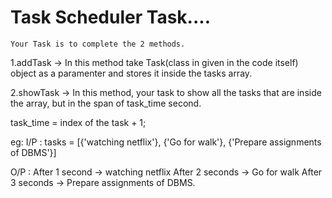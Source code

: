 # Task Scheduler Task....
`Your Task is to complete the 2 methods.`

1.addTask -> In this method take Task(class in given in the code itself) object as a paramenter and stores it 
inside the tasks array.

2.showTask -> In this method, your task to show all the tasks that are inside the array, but in the span of task_time second.

task_time = index of the task + 1;

eg:
I/P :  tasks = [{'watching netflix'}, {'Go for walk'}, {'Prepare assignments of DBMS'}]

O/P : 
After 1 second ->  watching netflix
After 2 seconds -> Go for walk
After 3 seconds -> Prepare assignments of DBMS.
